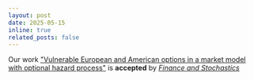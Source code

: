 ```yaml
---
layout: post
date: 2025-05-15
inline: true
related_posts: false
---
```


Our work ["Vulnerable European and American options in a market model with optional hazard process"](https://arxiv.org/abs/2212.12860) is **accepted** by [*Finance and Stochastics*](https://link.springer.com/journal/780)
